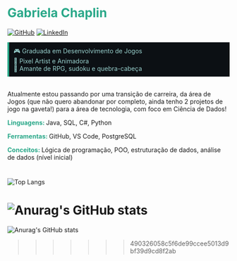# <strong style="color:#2aa889;">Gabriela Chaplin</strong>
[![GitHub](https://img.shields.io/badge/GitHub-2aa889?style=for-the-badge&logo=github&logoColor=0c1014)](https://github.com/ChaplinG) 
[![LinkedIn](https://img.shields.io/badge/LinkedIn-2aa889?style=for-the-badge&logo=linkedin&logoColor=99d1ce)](https://www.linkedin.com/in/gabriela-g-chaplin/)

<div style="border-left: 4px solid #2aa889; padding: 10px; background-color: #0c1014; color: #99d1ce;">
🎮 Graduada em Desenvolvimento de Jogos<br>
👾 Pixel Artist e Animadora<br>
🎲 Amante de RPG, sudoku e quebra-cabeça
</div><br>

Atualmente estou passando por uma transição de carreira, da área de Jogos (que não quero abandonar por completo, ainda tenho 2 projetos de jogo na gaveta!) para a área de tecnologia, com foco em Ciência de Dados!

<p><strong style="color:#2aa889;">Linguagens: </strong>Java, SQL, C#, Python<br>
<p><strong style="color:#2aa889;">Ferramentas: </strong>GitHub, VS Code, PostgreSQL <br>
<p><strong style="color:#2aa889;">Conceitos: </strong> Lógica de programação, POO, estruturação de dados, análise de dados (nível inicial)

#
![Top Langs](https://github-readme-stats-git-masterrstaa-rickstaa.vercel.app/api/top-langs/?username=ChaplinG&layout=compact&bg_color=0c1014&border_color=99d1ce&title_color=2aa889&text_color=99d1ce)

![Anurag's GitHub stats](https://github-readme-stats.vercel.app/api?username=ChaplinG&theme=gotham&show_icons=true&hide_title=true)
=======
![Anurag's GitHub stats](https://github-readme-stats.vercel.app/api?username=ChaplinG&theme=gotham&show_icons=true&hide_title=true)
>>>>>>> 490326058c5f6de99ccee5013d9bf39d9cd8f2ab
